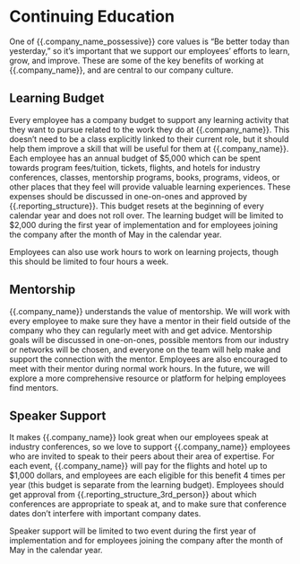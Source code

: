# Continuing Education

One of {{.company_name_possessive}} core values is “Be better today than yesterday,” so it’s important that we support our employees’ efforts to learn, grow, and improve. These are some of the key benefits of working at {{.company_name}}, and are central to our company culture.

## Learning Budget

Every employee has a company budget to support any learning activity that they want to pursue related to the work they do at {{.company_name}}. This doesn’t need to be a class explicitly linked to their current role, but it should help them improve a skill that will be useful for them at {{.company_name}}. Each employee has an annual budget of $5,000 which can be spent towards program fees/tuition, tickets, flights, and hotels for industry conferences, classes, mentorship programs, books, programs, videos, or other places that they feel will provide valuable learning experiences. These expenses should be discussed in one-on-ones and approved by {{.reporting_structure}}. This budget resets at the beginning of every calendar year and does not roll over.  The learning budget will be limited to $2,000 during the first year of implementation and for employees joining the company after the month of May in the calendar year.

Employees can also use work hours to work on learning projects, though this should be limited to four hours a week.

## Mentorship

{{.company_name}} understands the value of mentorship.  We will work with every employee to make sure they have a mentor in their field outside of the company who they can regularly meet with and get advice. Mentorship goals will be discussed in one-on-ones, possible mentors from our industry or networks will be chosen, and everyone on the team will help make and support the connection with the mentor. Employees are also encouraged to meet with their mentor during normal work hours. In the future, we will explore a more comprehensive resource or platform for helping employees find mentors.

## Speaker Support

It makes {{.company_name}} look great when our employees speak at industry conferences, so we love to support {{.company_name}} employees who are invited to speak to their peers about their area of expertise. For each event, {{.company_name}} will pay for the flights and hotel up to $1,000 dollars, and employees are each eligible for this benefit 4 times per year (this budget is separate from the learning budget). Employees should get approval from {{.reporting_structure_3rd_person}} about which conferences are appropriate to speak at, and to make sure that conference dates don’t interfere with important company dates.

Speaker support will be limited to two event during the first year of implementation and for employees joining the company after the month of May in the calendar year.
